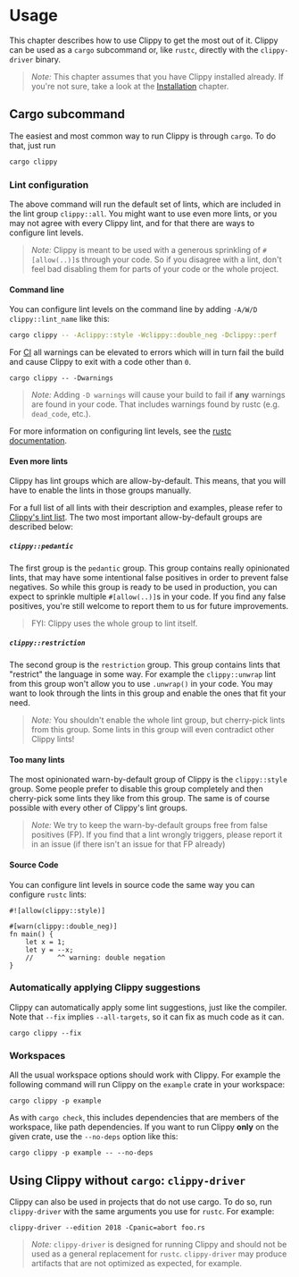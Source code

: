 # Usage

This chapter describes how to use Clippy to get the most out of it. Clippy can
be used as a `cargo` subcommand or, like `rustc`, directly with the
`clippy-driver` binary.

> _Note:_ This chapter assumes that you have Clippy installed already. If you're
> not sure, take a look at the [Installation] chapter.

## Cargo subcommand

The easiest and most common way to run Clippy is through `cargo`. To do that,
just run

```bash
cargo clippy
```

### Lint configuration

The above command will run the default set of lints, which are included in the
lint group `clippy::all`. You might want to use even more lints, or you may not
agree with every Clippy lint, and for that there are ways to configure lint
levels.

> _Note:_ Clippy is meant to be used with a generous sprinkling of
> `#[allow(..)]`s through your code. So if you disagree with a lint, don't feel
> bad disabling them for parts of your code or the whole project.

#### Command line

You can configure lint levels on the command line by adding
`-A/W/D clippy::lint_name` like this:

```bash
cargo clippy -- -Aclippy::style -Wclippy::double_neg -Dclippy::perf
```

For [CI] all warnings can be elevated to errors which will in turn fail
the build and cause Clippy to exit with a code other than `0`.

```
cargo clippy -- -Dwarnings
```

> _Note:_ Adding `-D warnings` will cause your build to fail if **any** warnings
> are found in your code. That includes warnings found by rustc (e.g.
> `dead_code`, etc.).

For more information on configuring lint levels, see the [rustc documentation].

[rustc documentation]: https://doc.rust-lang.org/rustc/lints/levels.html#configuring-warning-levels

#### Even more lints

Clippy has lint groups which are allow-by-default. This means, that you will
have to enable the lints in those groups manually.

For a full list of all lints with their description and examples, please refer
to [Clippy's lint list]. The two most important allow-by-default groups are
described below:

[Clippy's lint list]: https://rust-lang.github.io/rust-clippy/master/index.html

##### `clippy::pedantic`

The first group is the `pedantic` group. This group contains really opinionated
lints, that may have some intentional false positives in order to prevent false
negatives. So while this group is ready to be used in production, you can expect
to sprinkle multiple `#[allow(..)]`s in your code. If you find any false
positives, you're still welcome to report them to us for future improvements.

> FYI: Clippy uses the whole group to lint itself.

##### `clippy::restriction`

The second group is the `restriction` group. This group contains lints that
"restrict" the language in some way. For example the `clippy::unwrap` lint from
this group won't allow you to use `.unwrap()` in your code. You may want to look
through the lints in this group and enable the ones that fit your need.

> _Note:_ You shouldn't enable the whole lint group, but cherry-pick lints from
> this group. Some lints in this group will even contradict other Clippy lints!

#### Too many lints

The most opinionated warn-by-default group of Clippy is the `clippy::style`
group. Some people prefer to disable this group completely and then cherry-pick
some lints they like from this group. The same is of course possible with every
other of Clippy's lint groups.

> _Note:_ We try to keep the warn-by-default groups free from false positives
> (FP). If you find that a lint wrongly triggers, please report it in an issue
> (if there isn't an issue for that FP already)

#### Source Code

You can configure lint levels in source code the same way you can configure
`rustc` lints:

```rust,ignore
#![allow(clippy::style)]

#[warn(clippy::double_neg)]
fn main() {
    let x = 1;
    let y = --x;
    //      ^^ warning: double negation
}
```

### Automatically applying Clippy suggestions

Clippy can automatically apply some lint suggestions, just like the compiler. Note that `--fix` implies
`--all-targets`, so it can fix as much code as it can.

```terminal
cargo clippy --fix
```

### Workspaces

All the usual workspace options should work with Clippy. For example the
following command will run Clippy on the `example` crate in your workspace:

```terminal
cargo clippy -p example
```

As with `cargo check`, this includes dependencies that are members of the
workspace, like path dependencies. If you want to run Clippy **only** on the
given crate, use the `--no-deps` option like this:

```terminal
cargo clippy -p example -- --no-deps
```

## Using Clippy without `cargo`: `clippy-driver`

Clippy can also be used in projects that do not use cargo. To do so, run
`clippy-driver` with the same arguments you use for `rustc`. For example:

```terminal
clippy-driver --edition 2018 -Cpanic=abort foo.rs
```

> _Note:_ `clippy-driver` is designed for running Clippy and should not be used
> as a general replacement for `rustc`. `clippy-driver` may produce artifacts
> that are not optimized as expected, for example.

[Installation]: installation.md
[CI]: continuous_integration/index.md
